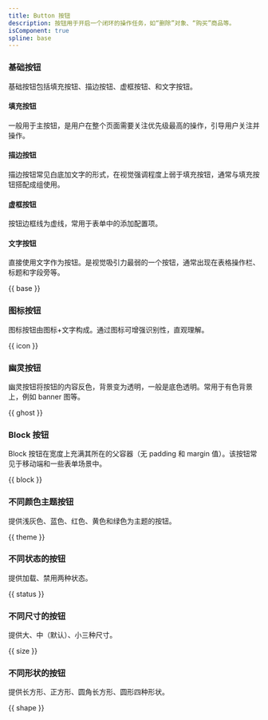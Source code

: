 ```yaml
---
title: Button 按钮
description: 按钮用于开启一个闭环的操作任务，如“删除”对象、“购买”商品等。
isComponent: true
spline: base
---
```


### 基础按钮

基础按钮包括填充按钮、描边按钮、虚框按钮、和文字按钮。

#### 填充按钮

一般用于主按钮，是用户在整个页面需要关注优先级最高的操作，引导用户关注并操作。

#### 描边按钮

描边按钮常见白底加文字的形式，在视觉强调程度上弱于填充按钮，通常与填充按钮搭配成组使用。

#### 虚框按钮

按钮边框线为虚线，常用于表单中的添加配置项。

#### 文字按钮

直接使用文字作为按钮。是视觉吸引力最弱的一个按钮，通常出现在表格操作栏、标题和字段旁等。

{{ base }}

### 图标按钮

图标按钮由图标+文字构成。通过图标可增强识别性，直观理解。

{{ icon }}

### 幽灵按钮

幽灵按钮将按钮的内容反色，背景变为透明，一般是底色透明。常用于有色背景上，例如 banner 图等。

{{ ghost }}

### Block 按钮

Block 按钮在宽度上充满其所在的父容器（无 padding 和 margin 值）。该按钮常见于移动端和一些表单场景中。

{{ block }}

### 不同颜色主题按钮

提供浅灰色、蓝色、红色、黄色和绿色为主题的按钮。

{{ theme }}

### 不同状态的按钮

提供加载、禁用两种状态。

{{ status }}

### 不同尺寸的按钮

提供大、中（默认）、小三种尺寸。

{{ size }}

### 不同形状的按钮

提供长方形、正方形、圆角长方形、圆形四种形状。

{{ shape }}
